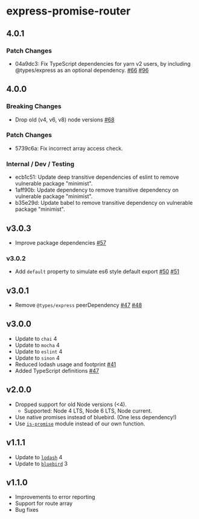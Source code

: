# express-promise-router

## 4.0.1

### Patch Changes

- 04a9dc3: Fix TypeScript dependencies for yarn v2 users, by including @types/express as an optional dependency.
  [#66](https://github.com/express-promise-router/express-promise-router/issues/66)
  [#96](https://github.com/express-promise-router/express-promise-router/pull/96)

## 4.0.0

### Breaking Changes

- Drop old (v4, v6, v8) node versions
  [#68](https://github.com/express-promise-router/express-promise-router/pull/68)

### Patch Changes

- 5739c6a: Fix incorrect array access check.

### Internal / Dev / Testing

- ecb1c51: Update deep transitive dependencies of eslint to remove vulnerable package "minimist".
- 1aff90b: Update dependency to remove transitive dependency on vulnerable package "minimist".
- b35e29d: Update babel to remove transitive dependency on vulnerable package "minimist".

## v3.0.3

- Improve package dependencies
  [#57](https://github.com/express-promise-router/express-promise-router/issues/57)

### v3.0.2

- Add `default` property to simulate es6 style default export
  [#50](https://github.com/express-promise-router/express-promise-router/issues/50)
  [#51](https://github.com/express-promise-router/express-promise-router/pull/51)

## v3.0.1

- Remove `@types/express` peerDependency
  [#47](https://github.com/express-promise-router/express-promise-router/pull/47)
  [#48](https://github.com/express-promise-router/express-promise-router/pull/48)

## v3.0.0

- Update to `chai` 4
- Update to `mocha` 4
- Update to `eslint` 4
- Update to `sinon` 4
- Reduced lodash usage and footprint [#41](https://github.com/express-promise-router/express-promise-router/issues/41)
- Added TypeScript definitions [#47](https://github.com/express-promise-router/express-promise-router/pull/47)

## v2.0.0

- Dropped support for old Node versions (<4).
  - Supported: Node 4 LTS, Node 6 LTS, Node current.
- Use native promises instead of bluebird. (One less dependency!)
- Use [`is-promise`](https://github.com/then/is-promise) module instead of our own function.

## v1.1.1

- Update to [`lodash`](https://lodash.com) 4
- Update to [`bluebird`](http://bluebirdjs.com/) 3

## v1.1.0

- Improvements to error reporting
- Support for route array
- Bug fixes
